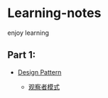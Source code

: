 # Learning-notes
enjoy learning
## Part 1:
* [Design Pattern](https://github.com/JackZong/Learning-notes/tree/master/Part1/DesignPattern)

   * [观察者模式](https://github.com/JackZong/Learning-notes/tree/master/Part1/DesignPattern/观察者模式.md)

